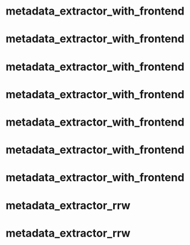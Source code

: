 # metadata_extractor_with_frontend
# metadata_extractor_with_frontend
# metadata_extractor_with_frontend
# metadata_extractor_with_frontend
# metadata_extractor_with_frontend
# metadata_extractor_with_frontend
# metadata_extractor_with_frontend
# metadata_extractor_rrw
# metadata_extractor_rrw
